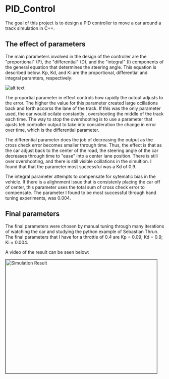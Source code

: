 # PID_Control
The goal of this project is to design a PID controller to move a car around a track simulation in C++. 


## The effect of parameters
The main parameters involved in the design of the controller are the "proportional" (P), the "differential" (D), and the "integral" (I) components of the general equation that determines the steering angle. This equation is described below. Kp, Kd, and Ki are the proportional, differential and integral paramters, respectively: 

![alt text](https://wikimedia.org/api/rest_v1/media/math/render/svg/cd581e5c8539ce46453574d1188bd9d52a610fe0 "controller output. source wikimedia")

The proportial parameter in effect controls how rapidly the outout adjusts to the error. The higher the value for this parameter created large ocillations back and forth accorss the lane of the track. If this was the only parameter used, the car would ocilate constantly , overshooting the middle of the track each time. The way to stop the overshooting is to use a parameter that ajusts teh controller output to take into consideration the change in error over time, which is the differential parameter. 

The differential parameter does the job of decreasing the output as the cross check error becomes smaller through time. Thus, the effect is that as the car adjust back to the center of the road, the steering angle of the car decreases through time to "ease" into  a center lane position. There is still over overshooting, and there is still visible ocillations in the simultion. I found that that the parameter most successful was a Kd of 0.9. 

The integral parameter attempts to compensate for sytematic bias in the vehicle. If there is a alighnment issue that is consistenly placing the car off of center, this parameter uses the total sum of cross check error to compensate. The parameter I found to be most successful through hand tuning experiments, was 0.004. 

## Final parameters
The final parameters were chosen by manual tuning through many iterations of watching the car and studying the python example of Sebastian Thrun. The final parameters that I have for a throttle of 0.4 are Kp = 0.09; Kd = 0.9; Ki = 0.004. 

A video of the result can be seen below: 

<a href="http://www.youtube.com/watch?feature=player_embedded&v=https://youtu.be/https://youtu.be/ykg7dqplO6E
" target="_blank"><img src="http://img.youtube.com/vi/https://youtu.be/https://youtu.be/ykg7dqplO6E/0.jpg" 
alt="Simulation Result" width="480" height="360" border="1" /></a>


